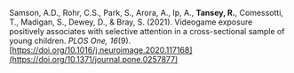 Samson, A.D., Rohr, C.S., Park, S., Arora, A., Ip, A., **Tansey, R.**, Comessotti, T., Madigan, S., Dewey, D., & Bray, S. (2021). Videogame exposure positively associates with selective attention in a cross-sectional sample of young children. _PLOS One, 16_(9). [https://doi.org/10.1016/j.neuroimage.2020.117168](https://doi.org/10.1371/journal.pone.0257877)
